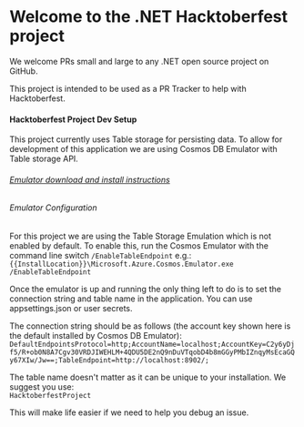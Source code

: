 # Welcome to the .NET Hacktoberfest project

We welcome PRs small and large to any .NET open source project on GitHub.

This project is intended to be used as a PR Tracker to help with Hacktoberfest.

#### Hacktoberfest Project Dev Setup
This project currently uses Table storage for persisting data. To allow for development of this application we are using Cosmos DB Emulator
with Table storage API.

###### [Emulator download and install instructions](https://docs.microsoft.com/en-us/azure/cosmos-db/local-emulator?tabs=cli%2Cssl-netstd21)

###### Emulator Configuration
For this project we are using the Table Storage Emulation which is not enabled by default. To enable this, run the Cosmos Emulator with the
command line switch `/EnableTableEndpoint` e.g.: `{{InstallLocation}}\Microsoft.Azure.Cosmos.Emulator.exe /EnableTableEndpoint`

Once the emulator is up and running the only thing left to do is to set the connection string and table name in the application. You can use
appsettings.json or user secrets.

The connection string should be as follows (the account key shown here is the default installed by Cosmos DB Emulator): 
`DefaultEndpointsProtocol=http;AccountName=localhost;AccountKey=C2y6yDjf5/R+ob0N8A7Cgv30VRDJIWEHLM+4QDU5DE2nQ9nDuVTqobD4b8mGGyPMbIZnqyMsEcaGQy67XIw/Jw==;TableEndpoint=http://localhost:8902/;`

The table name doesn't matter as it can be unique to your installation. We suggest you use:  
`HacktoberfestProject`

This will make life easier if we need to help you debug an issue.
